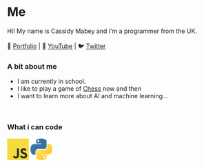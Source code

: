 #  Me
Hi! My name is Cassidy Mabey and i'm a programmer from the UK.
<br><br>
📑 [Portfolio](https://wintrcat.uk/) | 🎥 [YouTube](https://www.youtube.com/@wintrcat) | 🐦 [Twitter](https://x.com/wintrcat_)

### A bit about me
- I am currently in school.
- I like to play a game of [Chess](https://www.chess.com/member/wintrcat) now and then
- I want to learn more about AI and machine learning...

<br>

### What i can code
<div>
  <img src="./assets/javascript.png" width="50px" height="50px">
  <img src="./assets/python.png" width="50px" height="50px">
  <img src="">
</div>

